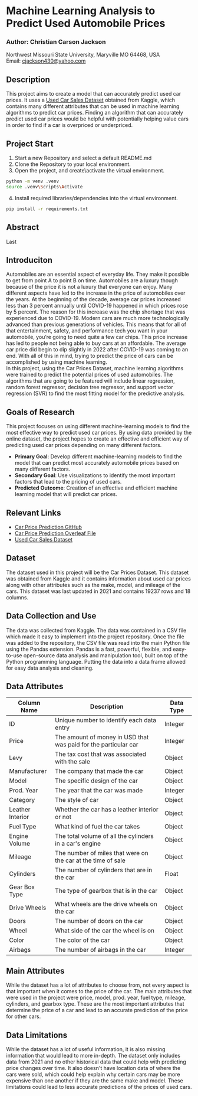 # Machine Learning Analysis to Predict Used Automobile Prices

### Author: Christian Carson Jackson
Northwest Missouri State University, Maryville MO 64468, USA  
Email: [cjackson430@yahoo.com](mailto:cjackson430@yahoo.com)

## Description
This project aims to create a model that can accurately predict used car prices. It uses a [Used Car Sales Dataset](https://www.kaggle.com/datasets/satvshr/top-4-used-car-sales-datasets-combined) obtained from Kaggle, which contains many different attributes that can be used in machine learning algorithms to predict car prices. Finding an algorithm that can accurately predict used car prices would be helpful with potentially helping value cars in order to find if a car is overpriced or underpriced.

## Project Start
1. Start a new Repository and select a default README.md
2. Clone the Repository to your local environment.
3. Open the project, and create\activate the virtual environment.
```bash
python -m venv .venv
source .venv\Scripts\Activate
```
4. Install required libraries/dependencies into the virtual environment.
```bash
pip install -r requirements.txt
```

## Abstract
Last

## Introduciton
Automobiles are an essential aspect of everyday life. They make it possible to get from point A to point B on time. Automobiles are a luxury though because of the price it is not a luxury that everyone can enjoy. Many different aspects have led to the increase in the price of automobiles over the years. At the beginning of the decade, average car prices increased less than 3 percent annually until COVID-19 happened in which prices rose by 5 percent. The reason for this increase was the chip shortage that was experienced due to COVID-19. Modern cars are much more technologically advanced than previous generations of vehicles. This means that for all of that entertainment, safety, and performance tech you want in your automobile, you’re going to need quite a few car chips. This price increase has led to people not being able to buy cars at an affordable. The average car price did begin to dip slightly in 2022 after COVID-19 was coming to an end. With all of this in mind, trying to predict the price of cars can be accomplished by using machine learning.
<br/>
  In this project, using the Car Prices Dataset, machine learning algorithms were trained to predict the potential prices of used automobiles. The algorithms that are going to be featured will include linear regression, random forest regressor, decision tree regressor, and support vector regression (SVR) to find the most fitting model for the predictive analysis.

## Goals of Research
This project focuses on using different machine-learning models to find the most effective way to predict used car prices. By using data provided by the online dataset, the project hopes to create an effective and efficient way of predicting used car prices depending on many different factors.

- **Primary Goal**: Develop different machine-learning models to find the model that can predict most accurately automobile prices based on many different factors.
- **Secondary Goal**: Use visualizations to identify the most important factors that lead to the pricing of used cars.
- **Predicted Outcome**: Creation of an effective and efficient machine learning model that will predict car prices.

## Relevant Links
- [Car Price Prediction GitHub](https://github.com/ChristianJBNB/MDA_Capstone_Project)
- [Car Price Prediction Overleaf File](https://www.overleaf.com/read/ppjrmjkgwgcs#ce2a20)
- [Used Car Sales Dataset](https://www.kaggle.com/datasets/satvshr/top-4-used-car-sales-datasets-combined)

## Dataset 
The dataset used in this project will be the Car Prices Dataset. This dataset was obtained from Kaggle and it contains information about used car prices along with other attributes such as the make, model, and mileage of the cars. This dataset was last updated in 2021 and contains 19237 rows and 18 columns.

## Data Collection and Use
The data was collected from Kaggle. The data was contained in a CSV file which made it easy to implement into the project repository. Once the file was added to the repository, the CSV file was read into the main Python file using the Pandas extension. Pandas is a fast, powerful, flexible, and easy-to-use open-source data analysis and manipulation tool, built on top of the Python programming language. Putting the data into a data frame allowed for easy data analysis and cleaning. 

## Data Attributes
|Column Name|Description|Data Type|
|---|---|---|
|ID|Unique number to identify each data entry|Integer|
|Price|The amount of money in USD that was paid for the particular car|Integer|
|Levy|The tax cost that was associated with the sale|Object|
|Manufacturer|The company that made the car|Object|
|Model|The specific design of the car|Object|
|Prod. Year|The year that the car was made|Integer|
|Category|The style of car|Object|
|Leather Interior|Whether the car has a leather interior or not|Object|
|Fuel Type|What kind of fuel the car takes|Object|
|Engine Volume|The total volume of all the cylinders in a car's engine|Object|
|Mileage|The number of miles that were on the car at the time of sale|Object|
|Cylinders|The number of cylinders that are in the car|Float|
|Gear Box Type|The type of gearbox that is in the car|Object|
|Drive Wheels|What wheels are the drive wheels on the car|Object|
|Doors|The number of doors on the car|Object|
|Wheel|What side of the car the wheel is on|Object|
|Color|The color of the car|Object|
|Airbags|The number of airbags in the car|Integer|

## Main Attributes
While the dataset has a lot of attributes to choose from, not every aspect is that important when it comes to the price of the car. The main attributes that were used in the project were price, model, prod. year, fuel type, mileage, cylinders, and gearbox type. These are the most important attributes that determine the price of a car and lead to an accurate prediction of the price for other cars.

## Data Limitations
While the dataset has a lot of useful information, it is also missing information that would lead to more in-depth. The dataset only includes data from 2021 and no other historical data that could help with predicting price changes over time. It also doesn't have location data of where the cars were sold, which could help explain why certain cars may be more expensive than one another if they are the same make and model. These limitations could lead to less accurate predictions of the prices of used cars.











